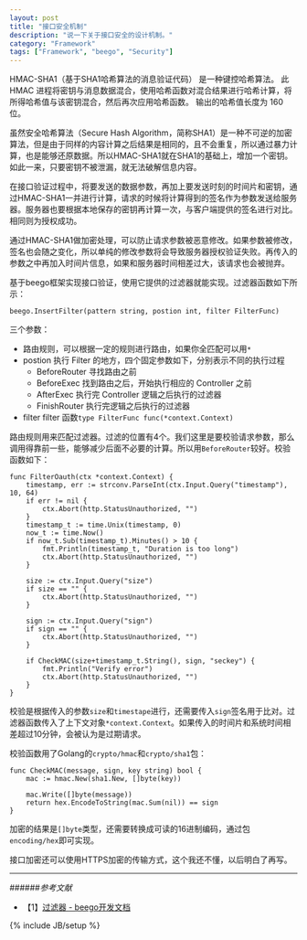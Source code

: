 ```yaml
---
layout: post
title: "接口安全机制"
description: "说一下关于接口安全的设计机制。"
category: "Framework"
tags: ["Framework", "beego", "Security"]
---
```


HMAC-SHA1（基于SHA1哈希算法的消息验证代码） 是一种键控哈希算法。 此 HMAC 进程将密钥与消息数据混合，使用哈希函数对混合结果进行哈希计算，将所得哈希值与该密钥混合，然后再次应用哈希函数。 输出的哈希值长度为 160 位。

虽然安全哈希算法（Secure Hash Algorithm，简称SHA1）是一种不可逆的加密算法，但是由于同样的内容计算之后结果是相同的，且不会重复，所以通过暴力计算，也是能够还原数据。所以HMAC-SHA1就在SHA1的基础上，增加一个密钥。如此一来，只要密钥不被泄漏，就无法破解信息内容。

在接口验证过程中，将要发送的数据参数，再加上要发送时刻的时间片和密钥，通过HMAC-SHA1一并进行计算，请求的时候将计算得到的签名作为参数发送给服务器。服务器也要根据本地保存的密钥再计算一次，与客户端提供的签名进行对比。相同则为授权成功。

通过HMAC-SHA1做加密处理，可以防止请求参数被恶意修改。如果参数被修改，签名也会随之变化，所以单纯的修改参数将会导致服务器授权验证失败。再传入的参数之中再加入时间片信息，如果和服务器时间相差过大，该请求也会被抛弃。

基于beego框架实现接口验证，使用它提供的过滤器就能实现。过滤器函数如下所示：

	beego.InsertFilter(pattern string, postion int, filter FilterFunc)

三个参数：

+ 路由规则，可以根据一定的规则进行路由，如果你全匹配可以用`*`
+ postion 执行 Filter 的地方，四个固定参数如下，分别表示不同的执行过程
	+ BeforeRouter 寻找路由之前
	+ BeforeExec 找到路由之后，开始执行相应的 Controller 之前
	+ AfterExec 执行完 Controller 逻辑之后执行的过滤器
	+ FinishRouter 执行完逻辑之后执行的过滤器
+ filter filter 函数`type FilterFunc func(*context.Context)`

路由规则用来匹配过滤器。过滤的位置有4个。我们这里是要校验请求参数，那么调用得靠前一些，能够减少后面不必要的计算。所以用`BeforeRouter`较好。校验函数如下：

	func FilterOauth(ctx *context.Context) {
		timestamp, err := strconv.ParseInt(ctx.Input.Query("timestamp"), 10, 64)
		if err != nil {
			ctx.Abort(http.StatusUnauthorized, "")
		}
		timestamp_t := time.Unix(timestamp, 0)
		now_t := time.Now()
		if now_t.Sub(timestamp_t).Minutes() > 10 {
			fmt.Println(timestamp_t, "Duration is too long")
			ctx.Abort(http.StatusUnauthorized, "")
		}
	
		size := ctx.Input.Query("size")
		if size == "" {
			ctx.Abort(http.StatusUnauthorized, "")
		}
	
		sign := ctx.Input.Query("sign")
		if sign == "" {
			ctx.Abort(http.StatusUnauthorized, "")
		}
	
		if CheckMAC(size+timestamp_t.String(), sign, "seckey") {
			fmt.Println("Verify error")
			ctx.Abort(http.StatusUnauthorized, "")
		}
	}

校验是根据传入的参数`size`和`timestape`进行，还需要传入`sign`签名用于比对。过滤器函数传入了上下文对象`*context.Context`。如果传入的时间片和系统时间相差超过10分钟，会被认为是过期请求。

校验函数用了Golang的`crypto/hmac`和`crypto/sha1`包：

	func CheckMAC(message, sign, key string) bool {
		mac := hmac.New(sha1.New, []byte(key))
	
		mac.Write([]byte(message))
		return hex.EncodeToString(mac.Sum(nil)) == sign
	}

加密的结果是`[]byte`类型，还需要转换成可读的16进制编码，通过包`encoding/hex`即可实现。

接口加密还可以使用HTTPS加密的传输方式，这个我还不懂，以后明白了再写。

---

######*参考文献*
+ 【1】[过滤器 - beego开发文档](http://beego.me/docs/mvc/controller/filter.md)


{% include JB/setup %}